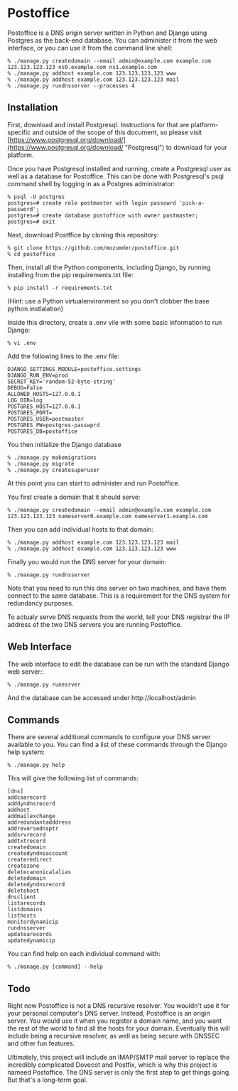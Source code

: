 # Postoffice

Postoffice is a DNS origin server written in Python and Django using Postgres as the back-end database. You can administer it from the web interface, or you can use it from the command line shell:

    % ./manage.py createdomain --email admin@example.com example.com 123.123.123.123 ns0.example.com ns1.example.com
    % ./manage.py addhost example.com 123.123.123.123 www
    % ./manage.py addhost example.com 123.123.123.123 mail
    % ./manage.py rundnsserver --processes 4

## Installation

First, download and install Postgresql. Instructions for that are platform-specific and outside of the scope of this document, so please visit [https://www.postgresql.org/download/](https://www.postgresql.org/download/ "Postgresql")  to download for your platform.

Once you have Postgresql installed and running, create a Postgresql user as well as a database for Postoffice. This can be done with Postgresql's psql command shell by logging in as a Postgres administrator:

    % psql -U postgres
    postgres=# create role postmaster with login passowrd 'pick-a-password';
    postgres=# create database postoffice with owner postmaster;
    postgres=# exit

Next, download Postffice by cloning this repository:

    % git clone https://github.com/mozumder/postoffice.git
    % cd postoffice

Then, install all the Python components, including Django, by running installing from the pip requirements.txt file:

    % pip install -r requirements.txt
    
(Hint: use a Python virtualenvironment so you don't clobber the base python instlalation)

Inside this directory, create a .env vile with some basic information to run Django:

    % vi .env
    
Add the following lines to the .env file:
    
    DJANGO_SETTINGS_MODULE=postoffice.settings
    DJANGO_RUN_ENV=prod
    SECRET_KEY='random-52-byte-string'
    DEBUG=False
    ALLOWED_HOSTS=127.0.0.1
    LOG_DIR=log
    POSTGRES_HOST=127.0.0.1
    POSTGRES_PORT=
    POSTGRES_USER=postmaster
    POSTGRES_PW=postgres-passwprd
    POSTGRES_DB=postoffice
    
You then initialize the Django database 

    % ./manage.py makemigrations
    % ./manage.py migrate
    % ./manage.py createsuperuser

At this point you can start to administer and run Postoffice.

You first create a domain that it should serve:

    % ./manage.py createdomain --email admin@example.com example.com 123.123.123.123 nameserver0.example.com nameserver1.example.com

Then you can add individual hosts to that domain:

    % ./manage.py addhost example.com 123.123.123.123 mail
    % ./manage.py addhost example.com 123.123.123.123 www

Finally you would run the DNS server for your domain:

    % ./manage.py rundnsserver 

Note that you need to run this dns server on two machines, and have them connect to the same database. This is a requirement for the DNS system for redundancy purposes.

To actualy serve DNS requests from the world, tell your DNS registrar the IP address of the two DNS servers you are running Postoffice.

## Web Interface

The web interface to edit the database can be run with the standard Django web server::

    % ./manage.py runesrver
    
And the database can be accessed under http://localhost/admin

## Commands

There are several additional commands to configure your DNS server available to you. You can find a list of these commands through the Django help system:

    % ./manage.py help

This will give the following list of commands:
    
    [dns]
    addcaarecord
    adddyndnsrecord
    addhost
    addmailexchange
    addredundantadddress
    addreversednsptr
    addsrvrecord
    addtxtrecord
    createdomain
    createdyndnsaccount
    createredirect
    createzone
    deletecanonicalalias
    deletedomain
    deletedyndnsrecord
    deletehost
    dnsclient
    listarecords
    listdomains
    listhosts
    monitordynamicip
    rundnsserver
    updatearecords
    updatedynamicip

You can find help on each individual command with:

    % ./manage.py [command] --help

## Todo

Right now Postoffice is not a DNS recursive resolver. You wouldn't use it for your personal computer's DNS server. Instead, Postoffice is an origin server. You would use it when you register a domain name, and you want the rest of the world to find all the hosts for your domain.  Eventually this will include being a recursive resolver, as well as being secure with DNSSEC and other fun features.

Ultimately, this project will include an IMAP/SMTP mail server to replace the incredibly complicated Dovecot and Postfix, which is why this project is nameed Postoffice. The DNS server is only the first step to get things going. But that's a long-term goal.
